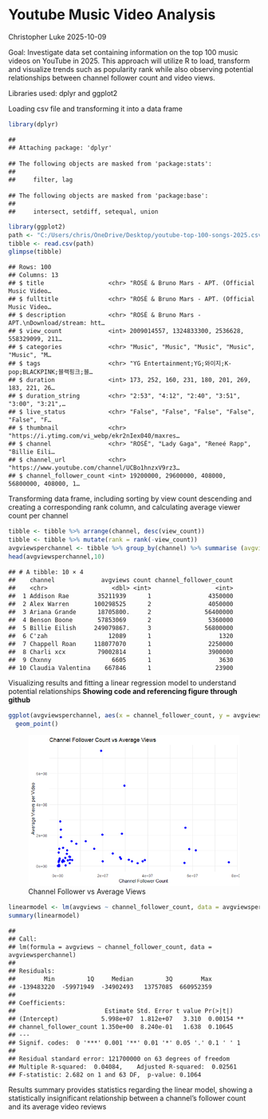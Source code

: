 Youtube Music Video Analysis
================
Christopher Luke
2025-10-09

Goal: Investigate data set containing information on the top 100 music
videos on YouTube in 2025. This approach will utilize R to load,
transform and visualize trends such as popularity rank while also
observing potential relationships between channel follower count and
video views.

Libraries used: dplyr and ggplot2

Loading csv file and transforming it into a data frame

``` r
library(dplyr)
```

    ## 
    ## Attaching package: 'dplyr'

    ## The following objects are masked from 'package:stats':
    ## 
    ##     filter, lag

    ## The following objects are masked from 'package:base':
    ## 
    ##     intersect, setdiff, setequal, union

``` r
library(ggplot2)
path <- "C:/Users/chris/OneDrive/Desktop/youtube-top-100-songs-2025.csv"
tibble <- read.csv(path)
glimpse(tibble)
```

    ## Rows: 100
    ## Columns: 13
    ## $ title                  <chr> "ROSÉ & Bruno Mars - APT. (Official Music Video…
    ## $ fulltitle              <chr> "ROSÉ & Bruno Mars - APT. (Official Music Video…
    ## $ description            <chr> "ROSÉ & Bruno Mars - APT.\nDownload/stream: htt…
    ## $ view_count             <int> 2009014557, 1324833300, 2536628, 558329099, 211…
    ## $ categories             <chr> "Music", "Music", "Music", "Music", "Music", "M…
    ## $ tags                   <chr> "YG Entertainment;YG;와이지;K-pop;BLACKPINK;블랙핑크;블…
    ## $ duration               <int> 173, 252, 160, 231, 180, 201, 269, 183, 221, 26…
    ## $ duration_string        <chr> "2:53", "4:12", "2:40", "3:51", "3:00", "3:21",…
    ## $ live_status            <chr> "False", "False", "False", "False", "False", "F…
    ## $ thumbnail              <chr> "https://i.ytimg.com/vi_webp/ekr2nIex040/maxres…
    ## $ channel                <chr> "ROSÉ", "Lady Gaga", "Reneé Rapp", "Billie Eili…
    ## $ channel_url            <chr> "https://www.youtube.com/channel/UCBo1hnzxV9rz3…
    ## $ channel_follower_count <int> 19200000, 29600000, 408000, 56800000, 408000, 1…

Transforming data frame, including sorting by view count descending and
creating a corresponding rank column, and calculating average viewer
count per channel

``` r
tibble <- tibble %>% arrange(channel, desc(view_count))
tibble <- tibble %>% mutate(rank = rank(-view_count))
avgviewsperchannel <- tibble %>% group_by(channel) %>% summarise (avgviews = mean(view_count), count = n(), channel_follower_count = first(channel_follower_count))
head(avgviewsperchannel,10)
```

    ## # A tibble: 10 × 4
    ##    channel             avgviews count channel_follower_count
    ##    <chr>                  <dbl> <int>                  <int>
    ##  1 Addison Rae        35211939      1                4350000
    ##  2 Alex Warren       100298525      2                4050000
    ##  3 Ariana Grande      18705800.     2               56400000
    ##  4 Benson Boone       57853069      2                5360000
    ##  5 Billie Eilish     249079867.     3               56800000
    ##  6 C'zah                 12089      1                   1320
    ##  7 Chappell Roan     118077070      1                2250000
    ##  8 Charli xcx         79002814      1                3900000
    ##  9 Chxnny                 6605      1                   3630
    ## 10 Claudia Valentina    667846      1                  23900

Visualizing results and fitting a linear regression model to understand
potential relationships **Showing code and referencing figure through
github**

``` r
ggplot(avgviewsperchannel, aes(x = channel_follower_count, y = avgviews)) +
  geom_point()
```

<figure>
<img src="follower_count_vs_views.png"
alt="Channel Follower vs Average Views" />
<figcaption aria-hidden="true">Channel Follower vs Average
Views</figcaption>
</figure>

``` r
linearmodel <- lm(avgviews ~ channel_follower_count, data = avgviewsperchannel)
summary(linearmodel)
```

    ## 
    ## Call:
    ## lm(formula = avgviews ~ channel_follower_count, data = avgviewsperchannel)
    ## 
    ## Residuals:
    ##        Min         1Q     Median         3Q        Max 
    ## -139483220  -59971949  -34902493   13757085  660952359 
    ## 
    ## Coefficients:
    ##                         Estimate Std. Error t value Pr(>|t|)   
    ## (Intercept)            5.998e+07  1.812e+07   3.310  0.00154 **
    ## channel_follower_count 1.350e+00  8.240e-01   1.638  0.10645   
    ## ---
    ## Signif. codes:  0 '***' 0.001 '**' 0.01 '*' 0.05 '.' 0.1 ' ' 1
    ## 
    ## Residual standard error: 121700000 on 63 degrees of freedom
    ## Multiple R-squared:  0.04084,    Adjusted R-squared:  0.02561 
    ## F-statistic: 2.682 on 1 and 63 DF,  p-value: 0.1064

Results summary provides statistics regarding the linear model, showing
a statistically insignificant relationship between a channel’s follower
count and its average video reviews
